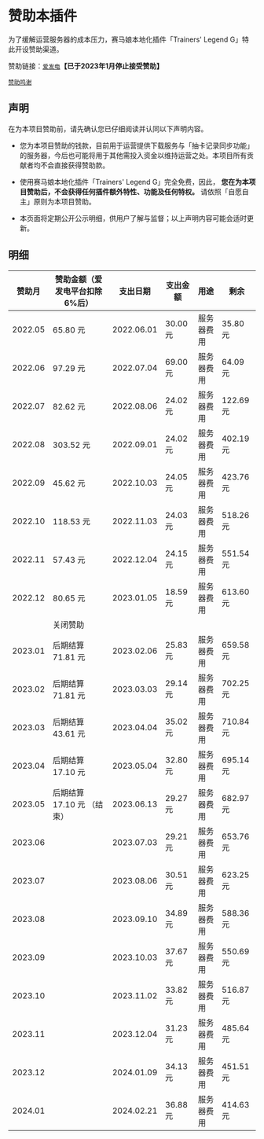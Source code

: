 # 赞助本插件

为了缓解运营服务器的成本压力，赛马娘本地化插件「Trainers' Legend G」特此开设赞助渠道。

赞助链接：[`爱发电`](https://afdian.net/@Trainers-Legend-G)**【已于2023年1月停止接受赞助】**

[`赞助鸣谢`](https://afdian.net/@Trainers-Legend-G?tab=feed)

## 声明

在为本项目赞助前，请先确认您已仔细阅读并认同以下声明内容。

- 您为本项目赞助的钱款，目前用于运营提供下载服务与「抽卡记录同步功能」的服务器，今后也可能将用于其他需投入资金以维持运营之处。本项目所有贡献者均不会直接获得赞助款。

- 使用赛马娘本地化插件「Trainers' Legend G」完全免费，因此， **您在为本项目赞助后，不会获得任何插件额外特性、功能及任何特权。** 请依照「自愿自主」原则为本项目赞助。

- 本页面将定期公开公示明细，供用户了解与监督；以上声明内容可能会适时更新。

## 明细

| 赞助月 | 赞助金额（爱发电平台扣除6%后） | 支出日期 | 支出金额     | 用途  | 剩余 |
| ---- | ---------------------------- | ------- | ---- | ---- | ---- |
| 2022.05 | 65.80 元 | 2022.06.01 | 30.00 元 | 服务器费用 | 35.80 元 |
| 2022.06 | 97.29 元 | 2022.07.04 | 69.00 元 | 服务器费用 | 64.09 元 |
| 2022.07 | 82.62 元 | 2022.08.06 | 24.02 元 | 服务器费用 | 122.69 元 |
| 2022.08 | 303.52 元 | 2022.09.01 | 24.02 元 | 服务器费用 | 402.19 元 |
| 2022.09 | 45.62 元 | 2022.10.03 | 24.05 元 | 服务器费用 | 423.76 元 |
| 2022.10 | 118.53 元 | 2022.11.03 | 24.03 元 | 服务器费用 | 518.26 元 |
| 2022.11 | 57.43 元 | 2022.12.04 | 24.15 元 | 服务器费用 | 551.54 元 |
| 2022.12 | 80.65 元 | 2023.01.05 | 18.59 元 | 服务器费用 | 613.60 元 |
|  | 关闭赞助                       |  |  |  |  |
| 2023.01 | 后期结算71.81 元 | 2023.02.06 | 25.83 元 | 服务器费用 | 659.58 元 |
| 2023.02 | 后期结算71.81 元 | 2023.03.03 | 29.14 元 | 服务器费用 | 702.25 元 |
| 2023.03 | 后期结算43.61 元 | 2023.04.04 | 35.02 元 | 服务器费用 | 710.84 元 |
| 2023.04 | 后期结算17.10 元 | 2023.05.04 | 32.80 元 | 服务器费用 | 695.14 元 |
| 2023.05 | 后期结算17.10 元 （结束） | 2023.06.13 | 29.27 元 | 服务器费用 | 682.97 元 |
| 2023.06 |  | 2023.07.03 | 29.21 元 | 服务器费用 | 653.76 元 |
| 2023.07 |  | 2023.08.06 | 30.51 元 | 服务器费用 | 623.25 元 |
| 2023.08 |  | 2023.09.10 | 34.89 元 | 服务器费用 | 588.36 元 |
| 2023.09 |  | 2023.10.03 | 37.67 元 | 服务器费用 | 550.69 元 |
| 2023.10 |  | 2023.11.02 | 33.82 元 | 服务器费用 | 516.87 元 |
| 2023.11 |  | 2023.12.04 | 31.23 元 | 服务器费用 | 485.64 元 |
| 2023.12 |  | 2024.01.09 | 34.13 元 | 服务器费用 | 451.51 元 |
| 2024.01 |  | 2024.02.21 | 36.88 元 | 服务器费用 | 414.63 元 |
